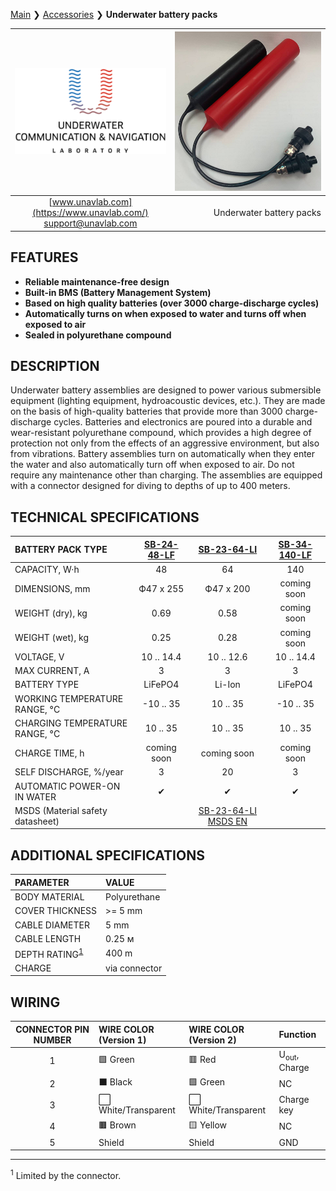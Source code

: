 [Main](/README) ❯ [Accessories](/accessories_en) ❯ **Underwater battery packs**

<div style="page-break-after: always;"></div>

| ![logo](/documentation/sm_logo.png) | ![sub_batpacks](/documentation/sub_batpacks.png) |
| :---: | ---: |
| [www.unavlab.com](https://www.unavlab.com/) <br/> [support@unavlab.com](mailto:support@unavlab.com) | Underwater battery packs |

## FEATURES

* **Reliable maintenance-free design**
* **Built-in BMS (Battery Management System)**
* **Based on high quality batteries (over 3000 charge-discharge cycles)**
* **Automatically turns on when exposed to water and turns off when exposed to air**
* **Sealed in polyurethane compound**

## DESCRIPTION

Underwater battery assemblies are designed to power various submersible equipment (lighting equipment, hydroacoustic devices, etc.).
They are made on the basis of high-quality batteries that provide more than 3000 charge-discharge cycles. Batteries and electronics are poured into a durable and wear-resistant polyurethane compound, which provides a high degree of protection not only from the effects of an aggressive environment, but also from vibrations.
Battery assemblies turn on automatically when they enter the water and also automatically turn off when exposed to air. Do not require any maintenance other than charging.
The assemblies are equipped with a connector designed for diving to depths of up to 400 meters.

<div style="page-break-after: always;"></div>

## TECHNICAL SPECIFICATIONS

| BATTERY PACK TYPE | <a name="sb2448lf">[SB-24-48-LF](#sb2448lf)</a> | <a name="sb2364li">[SB-23-64-LI](#sb2364li)</a> | <a name="sb34140lf">[SB-34-140-LF](#sb34140lf)</a> |
| :--- | :---: | :---: | :---: |
| CAPACITY, W·h | 48 | 64 | 140 |
| DIMENSIONS, mm | Ф47 х 255 | Ф47 х 200 | coming soon |
| WEIGHT (dry), kg | 0.69 | 0.58 | coming soon |
| WEIGHT (wet), kg | 0.25 | 0.28 | coming soon |
| VOLTAGE, V | 10 .. 14.4 | 10 .. 12.6 | 10 .. 14.4 |
| MAX CURRENT, A | 3 | 3 | 3 |
| BATTERY TYPE | LiFePO4 | Li-Ion | LiFePO4 |
| WORKING TEMPERATURE RANGE, °С | -10 .. 35 | 10 .. 35 | -10 .. 35 |
| CHARGING TEMPERATURE RANGE, °С | 10 .. 35 | 10 .. 35 | 10 .. 35 |
| CHARGE TIME, h | coming soon | coming soon | coming soon |
| SELF DISCHARGE, %/year | 3 | 20 | 3 |
| AUTOMATIC POWER-ON IN WATER | ✔ | ✔ | ✔ |
| MSDS (Material safety datasheet) | | [SB-23-64-LI MSDS EN](/documentation/EN/Misc/SB_23_64_LI_MSDS_en) | |


## ADDITIONAL SPECIFICATIONS

| PARAMETER | VALUE |
| :--- | :--- |
| BODY MATERIAL | Polyurethane |
| COVER THICKNESS | >= 5 mm |
| CABLE DIAMETER | 5 mm |
| CABLE LENGTH | 0.25 м |
| DEPTH RATING<sup>[1](#fn1)</sup> | 400 m |
| CHARGE | via connector |

<div style="page-break-after: always;"></div>

## WIRING

| CONNECTOR PIN NUMBER | WIRE COLOR <br/> (Version 1) | WIRE COLOR <br/> (Version 2) | Function |
| :---: | :--- | :--- | :--- |
| 1 | 🟩 Green | 🟥 Red | U<sub>out</sub>, Charge |
| 2 | ⬛ Black | 🟩 Green | NC |
| 3 | ⬜ White/Transparent | ⬜ White/Transparent | Charge key |
| 4 | 🟫 Brown | 🟨 Yellow | NC |
| 5 | Shield | Shield | GND |

________________  
<a name="fn1"><sup>1</sup></a> Limited by the connector.  

<div style="page-break-after: always;"></div>
